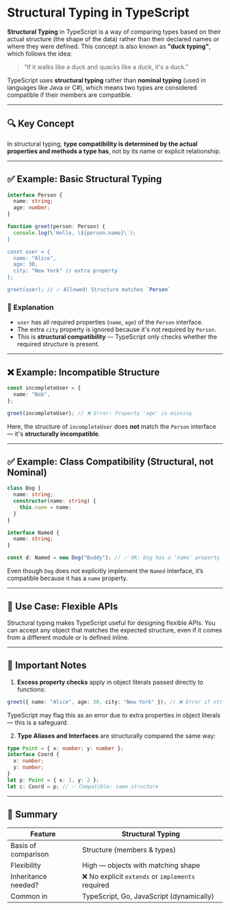 # Structural Typing in TypeScript

**Structural Typing** in TypeScript is a way of comparing types based on their actual structure (the shape of the data) rather than their declared names or where they were defined. This concept is also known as **"duck typing"**, which follows the idea:

> “If it walks like a duck and quacks like a duck, it's a duck.”

TypeScript uses **structural typing** rather than **nominal typing** (used in languages like Java or C#), which means two types are considered compatible if their members are compatible.

---

## 🔍 Key Concept

In structural typing, **type compatibility is determined by the actual properties and methods a type has**, not by its name or explicit relationship.

---

## ✅ Example: Basic Structural Typing

```typescript
interface Person {
  name: string;
  age: number;
}

function greet(person: Person) {
  console.log(\`Hello, \${person.name}\`);
}

const user = {
  name: "Alice",
  age: 30,
  city: "New York" // extra property
};

greet(user); // ✅ Allowed! Structure matches `Person`
```

### 🔎 Explanation

- `user` has all required properties (`name`, `age`) of the `Person` interface.
- The extra `city` property is ignored because it's not required by `Person`.
- This is **structural compatibility** — TypeScript only checks whether the required structure is present.

---

## ❌ Example: Incompatible Structure

```typescript
const incompleteUser = {
  name: "Bob",
};

greet(incompleteUser); // ❌ Error: Property 'age' is missing
```

Here, the structure of `incompleteUser` does **not** match the `Person` interface — it's **structurally incompatible**.

---

## ✅ Example: Class Compatibility (Structural, not Nominal)

```typescript
class Dog {
  name: string;
  constructor(name: string) {
    this.name = name;
  }
}

interface Named {
  name: string;
}

const d: Named = new Dog("Buddy"); // ✅ OK: Dog has a 'name' property
```

Even though `Dog` does not explicitly implement the `Named` interface, it’s compatible because it has a `name` property.

---

## 📌 Use Case: Flexible APIs

Structural typing makes TypeScript useful for designing flexible APIs. You can accept any object that matches the expected structure, even if it comes from a different module or is defined inline.

---

## 🧠 Important Notes

1. **Excess property checks** apply in object literals passed directly to functions:

```typescript
greet({ name: "Alice", age: 30, city: "New York" }); // ❌ Error if strict checks are on
```

TypeScript may flag this as an error due to extra properties in object literals — this is a safeguard.

2. **Type Aliases and Interfaces** are structurally compared the same way:

```typescript
type Point = { x: number; y: number };
interface Coord {
  x: number;
  y: number;
}
let p: Point = { x: 1, y: 2 };
let c: Coord = p; // ✅ Compatible: same structure
```

---

## 🧩 Summary

| Feature             | Structural Typing                                 |
| ------------------- | ------------------------------------------------- |
| Basis of comparison | Structure (members & types)                       |
| Flexibility         | High — objects with matching shape                |
| Inheritance needed? | ❌ No explicit `extends` or `implements` required |
| Common in           | TypeScript, Go, JavaScript (dynamically)          |

